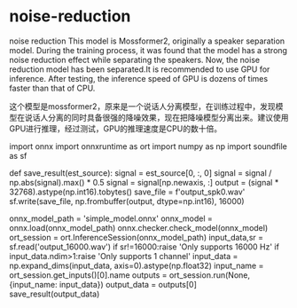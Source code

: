 # noise-reduction
noise reduction
This model is Mossformer2, originally a speaker separation model. During the training process, it was found that the model has a strong noise reduction effect while separating the speakers. Now, the noise reduction model has been separated.It is recommended to use GPU for inference. After testing, the inference speed of GPU is dozens of times faster than that of CPU.

这个模型是mossformer2，原来是一个说话人分离模型，在训练过程中，发现模型在说话人分离的同时具备很强的降噪效果，现在把降噪模型分离出来。建议使用GPU进行推理，经过测试，GPU的推理速度是CPU的数十倍。


import onnx
import onnxruntime as ort
import numpy as np
import soundfile as sf

def save_result(est_source):
    signal = est_source[0, :, 0]
    signal = signal / np.abs(signal).max() * 0.5
    signal = signal[np.newaxis, :]
    output = (signal * 32768).astype(np.int16).tobytes()
    save_file = f'output_spk0.wav'
    sf.write(save_file, np.frombuffer(output, dtype=np.int16), 16000)

onnx_model_path = 'simple_model.onnx'
onnx_model = onnx.load(onnx_model_path)
onnx.checker.check_model(onnx_model)
ort_session = ort.InferenceSession(onnx_model_path)
input_data,sr = sf.read('output_16000.wav')
if sr!=16000:raise 'Only supports 16000 Hz'
if input_data.ndim>1:raise 'Only supports 1 channel'
input_data = np.expand_dims(input_data, axis=0).astype(np.float32)
input_name = ort_session.get_inputs()[0].name
outputs = ort_session.run(None, {input_name: input_data})
output_data = outputs[0]
save_result(output_data)

